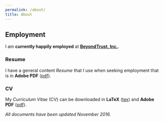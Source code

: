 ```yaml
---
permalink: /about/
title: About
---
```


## Employment

I am **currently happily employed** at 
**[BeyondTrust, Inc.](http://beyondtrust.com)**.

### Resume

I have a general content *Resume* that I use when seeking employment that is in 
**Adobe PDF** ([pdf](/assets/docs/resume.pdf)).

### CV

My *Curriculum Vitae* (CV) can be downloaded in **LaTeX** 
([tex](/assets/docs/cv.tex)) and **Adobe PDF** ([pdf](/assets/docs/cv.pdf)).

*All documents have been updated November 2016.*